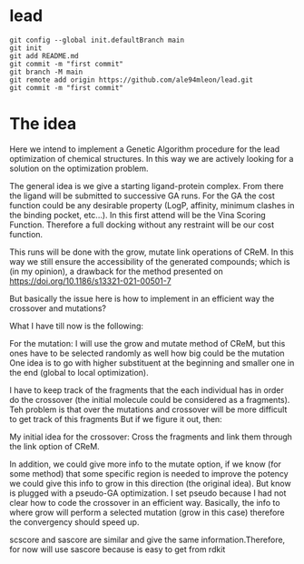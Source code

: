 # lead
```
git config --global init.defaultBranch main
git init
git add README.md
git commit -m "first commit"
git branch -M main
git remote add origin https://github.com/ale94mleon/lead.git
git commit -m "first commit"
```


# The idea
Here we intend to implement a Genetic Algorithm procedure for the lead optimization of chemical structures. In this way we are actively looking for a solution on the optimization problem.

The general idea is we give a starting ligand-protein complex. From there the ligand will be submitted to successive GA runs. For the GA the cost function could be any desirable property (LogP, affinity, minimum clashes in the binding pocket, etc...). In this first attend will be the Vina Scoring Function. Therefore a full docking without any restraint will be our cost function.

This runs will be done with the grow, mutate link operations of CReM. In this way we still ensure the accessibility of the generated compounds; which is (in my opinion), a drawback for the method presented on https://doi.org/10.1186/s13321-021-00501-7

But basically the issue here is how to implement in an efficient way the crossover and mutations?

What I have till now is the following:

For the mutation: I will use the grow and mutate method of CReM, but this ones have to be selected randomly as well how big could be the mutation
One idea is to go with higher substituent at the beginning and smaller one in the end (global to local optimization).

I have to keep track of the fragments that the each individual has in order do the crossover (the initial molecule could be considered as a fragments). Teh problem is that over the mutations and crossover will be more difficult to get track of this fragments But if we figure it out, then:

My initial idea for the crossover:
Cross the fragments and link them through the link option of CReM.

In addition, we could give more info to the mutate option, if we know (for some method) that some specific region is needed to improve the potency we could give this info to grow in this direction (the original idea). But know is plugged with a pseudo-GA optimization. I set pseudo because I had not clear how to code the crossover in an efficient way. Basically, the info to where grow will perform a selected mutation (grow in this case) therefore the convergency should speed up.

scscore and sascore are similar and give the same information.Therefore, for now will use sascore because is easy to get from rdkit